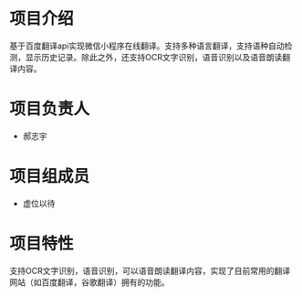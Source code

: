 # 项目介绍
基于百度翻译api实现微信小程序在线翻译。支持多种语言翻译，支持语种自动检测，显示历史记录。除此之外，还支持OCR文字识别，语音识别以及语音朗读翻译内容。

# 项目负责人
* 郝志宇

# 项目组成员
* 虚位以待

# 项目特性
支持OCR文字识别，语音识别，可以语音朗读翻译内容，实现了目前常用的翻译网站（如百度翻译，谷歌翻译）拥有的功能。
